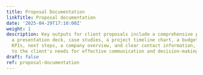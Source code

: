 ```yaml
---
title: Proposal Documentation
linkTitle: Proposal documentation
date: '2025-04-29T17:10:00Z'
weight: 1
description: Key outputs for client proposals include a comprehensive proposal document,
  a presentation deck, case studies, a project timeline chart, a budget breakdown,
  KPIs, next steps, a company overview, and clear contact information, all tailored
  to the client's needs for effective communication and decision-making.
draft: false
ref: proposal-documentation
---
```



